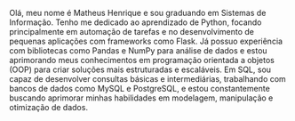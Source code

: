 Olá, meu nome é Matheus Henrique e sou graduando em Sistemas de Informação. Tenho me dedicado ao aprendizado de Python, focando principalmente em automação de tarefas e no desenvolvimento de pequenas aplicações com frameworks como Flask. Já possuo experiência com bibliotecas como Pandas e NumPy para análise de dados e estou aprimorando meus conhecimentos em programação orientada a objetos (OOP) para criar soluções mais estruturadas e escaláveis. Em SQL, sou capaz de desenvolver consultas básicas e intermediárias, trabalhando com bancos de dados como MySQL e PostgreSQL, e estou constantemente buscando aprimorar minhas habilidades em modelagem, manipulação e otimização de dados.

